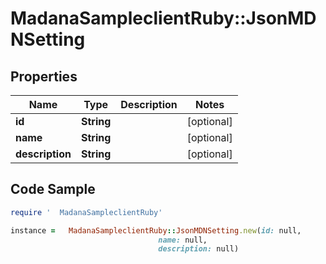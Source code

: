#   MadanaSampleclientRuby::JsonMDNSetting

## Properties

Name | Type | Description | Notes
------------ | ------------- | ------------- | -------------
**id** | **String** |  | [optional] 
**name** | **String** |  | [optional] 
**description** | **String** |  | [optional] 

## Code Sample

```ruby
require '  MadanaSampleclientRuby'

instance =   MadanaSampleclientRuby::JsonMDNSetting.new(id: null,
                                 name: null,
                                 description: null)
```


